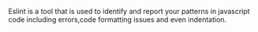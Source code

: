 Eslint is a tool that is used to identify and report your patterns in javascript code including errors,code formatting issues and even indentation.